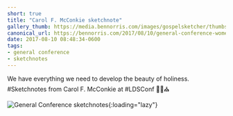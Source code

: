 ```yaml
---
short: true
title: "Carol F. McConkie sketchnote"
gallery_thumb: https://media.bennorris.com/images/gospelsketcher/thumbs/apr-17-0-mcconkie.jpg
canonical_url: https://bennorris.com/2017/08/10/general-conference-womens-2-mcconkie-sketchnotee
date: 2017-08-10 08:48:34-0600
tags:
- general conference
- sketchnotes
---
```


We have everything we need to develop the beauty of holiness. #Sketchnotes from Carol F. McConkie at #LDSConf ✍🏼⛪️

![General Conference sketchnotes](https://media.bennorris.com/images/gospelsketcher/general-conference/apr-2017/apr-17-0-mcconkie.jpg){:loading="lazy"}
